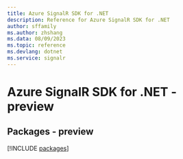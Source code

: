 ```yaml
---
title: Azure SignalR SDK for .NET
description: Reference for Azure SignalR SDK for .NET
author: sffamily
ms.author: zhshang
ms.data: 08/09/2023
ms.topic: reference
ms.devlang: dotnet
ms.service: signalr
---
```

# Azure SignalR SDK for .NET - preview
## Packages - preview
[!INCLUDE [packages](signalr-index.md)]